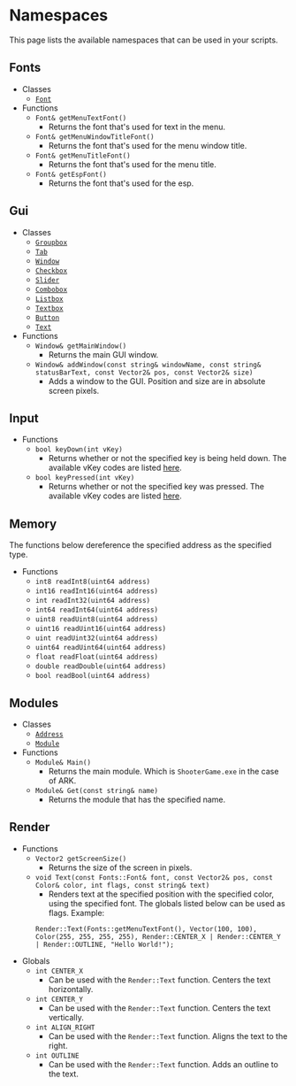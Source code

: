 # Namespaces
This page lists the available namespaces that can be used in your scripts.

## Fonts
- Classes
    - [`Font`](/classes?id=font)
- Functions
    - `Font& getMenuTextFont()`
        - Returns the font that's used for text in the menu.
    - `Font& getMenuWindowTitleFont()`
        - Returns the font that's used for the menu window title.
    - `Font& getMenuTitleFont()`
        - Returns the font that's used for the menu title.
    - `Font& getEspFont()`
        - Returns the font that's used for the esp.

## Gui
- Classes
    - [`Groupbox`](/classes?id=groupbox)
    - [`Tab`](/classes?id=tab)
    - [`Window`](/classes?id=window)
    - [`Checkbox`](/classes?id=checkbox)
    - [`Slider`](/classes?id=slider)
    - [`Combobox`](/classes?id=combobox)
    - [`Listbox`](/classes?id=listbox)
    - [`Textbox`](/classes?id=textbox)
    - [`Button`](/classes?id=button)
    - [`Text`](/classes?id=text)
- Functions
    - `Window& getMainWindow()`
        - Returns the main GUI window.
    - `Window& addWindow(const string& windowName, const string& statusBarText, const Vector2& pos, const Vector2& size)`
        - Adds a window to the GUI. Position and size are in absolute screen pixels.

## Input
- Functions
    - `bool keyDown(int vKey)`
        - Returns whether or not the specified key is being held down. The available vKey codes are listed [here](https://learn.microsoft.com/en-us/windows/win32/inputdev/virtual-key-codes).
    - `bool keyPressed(int vKey)`
        - Returns whether or not the specified key was pressed. The available vKey codes are listed [here](https://learn.microsoft.com/en-us/windows/win32/inputdev/virtual-key-codes).

## Memory
The functions below dereference the specified address as the specified type.
- Functions
    - `int8 readInt8(uint64 address)`
    - `int16 readInt16(uint64 address)`
    - `int readInt32(uint64 address)`
    - `int64 readInt64(uint64 address)`
    - `uint8 readUint8(uint64 address)`
    - `uint16 readUint16(uint64 address)`
    - `uint readUint32(uint64 address)`
    - `uint64 readUint64(uint64 address)`
    - `float readFloat(uint64 address)`
    - `double readDouble(uint64 address)`
    - `bool readBool(uint64 address)`

## Modules
- Classes
    - [`Address`](/classes?id=address)
    - [`Module`](/classes?id=module)
- Functions
    - `Module& Main()`
        - Returns the main module. Which is `ShooterGame.exe` in the case of ARK.
    - `Module& Get(const string& name)`
        - Returns the module that has the specified name.

## Render
- Functions
    - `Vector2 getScreenSize()`
        - Returns the size of the screen in pixels.
    - `void Text(const Fonts::Font& font, const Vector2& pos, const Color& color, int flags, const string& text)`
        - Renders text at the specified position with the specified color, using the specified font. The globals listed below can be used as flags. Example:
        ```clike
        Render::Text(Fonts::getMenuTextFont(), Vector(100, 100), Color(255, 255, 255, 255), Render::CENTER_X | Render::CENTER_Y | Render::OUTLINE, "Hello World!");
        ```
- Globals
    - `int CENTER_X`
        - Can be used with the `Render::Text` function. Centers the text horizontally.
    - `int CENTER_Y`
        - Can be used with the `Render::Text` function. Centers the text vertically.
    - `int ALIGN_RIGHT`
        - Can be used with the `Render::Text` function. Aligns the text to the right.
    - `int OUTLINE`
        - Can be used with the `Render::Text` function. Adds an outline to the text.